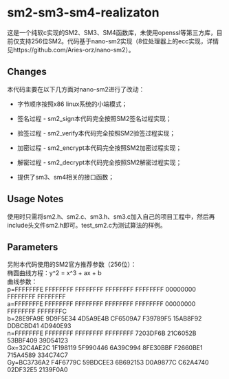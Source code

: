 sm2-sm3-sm4-realizaton
========

这是一个纯软c实现的SM2、SM3、SM4函数库，未使用openssl等第三方库，目前仅支持256位SM2。代码基于nano-sm2实现（8位处理器上的ecc实现，详情见https://github.com/Aries-orz/nano-sm2）。

Changes
--------

本代码主要在以下几方面对nano-sm2进行了改动：

 * 字节顺序按照x86 linux系统的小端模式；

 * 签名过程 - sm2_sign本代码完全按照SM2签名过程实现；

 * 验签过程 - sm2_verify本代码完全按照SM2验签过程实现；
 
 * 加密过程 - sm2_encrypt本代码完全按照SM2加密过程实现；

 * 解密过程 - sm2_decrypt本代码完全按照SM2解密过程实现；

 * 提供了sm3、sm4相关的接口函数；

Usage Notes
-----------

使用时只需将sm2.h、sm2.c、sm3.h、sm3.c加入自己的项目工程中，然后再include头文件sm2.h即可。test_sm2.c为测试算法的样例。

Parameters
-----------

另附本代码使用的SM2官方推荐参数（256位）：  
椭圆曲线方程：y^2 = x^3 + ax + b  
曲线参数：  
p=FFFFFFFE FFFFFFFF FFFFFFFF FFFFFFFF FFFFFFFF 00000000 FFFFFFFF FFFFFFFF  
a=FFFFFFFE FFFFFFFF FFFFFFFF FFFFFFFF FFFFFFFF 00000000 FFFFFFFF FFFFFFFC  
b=28E9FA9E 9D9F5E34 4D5A9E4B CF6509A7 F39789F5 15AB8F92 DDBCBD41 4D940E93  
n=FFFFFFFE FFFFFFFF FFFFFFFF FFFFFFFF 7203DF6B 21C6052B 53BBF409 39D54123  
Gx=32C4AE2C 1F198119 5F990446 6A39C994 8FE30BBF F2660BE1 715A4589 334C74C7  
Gy=BC3736A2 F4F6779C 59BDCEE3 6B692153 D0A9877C C62A4740 02DF32E5 2139F0A0  
